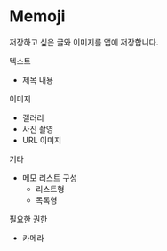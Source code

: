 # Memoji

저장하고 싶은 글와 이미지를 앱에 저장합니다.

텍스트
 - 제목 내용

이미지
- 갤러리
- 사진 촬영
- URL 이미지

기타
- 메모 리스트 구성
  - 리스트형
  - 목록형

필요한 권한
- 카메라
